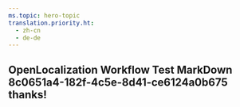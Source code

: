 ```yaml
---
ms.topic: hero-topic
translation.priority.ht: 
  - zh-cn
  - de-de
---
```

## OpenLocalization Workflow Test MarkDown 8c0651a4-182f-4c5e-8d41-ce6124a0b675 thanks!
